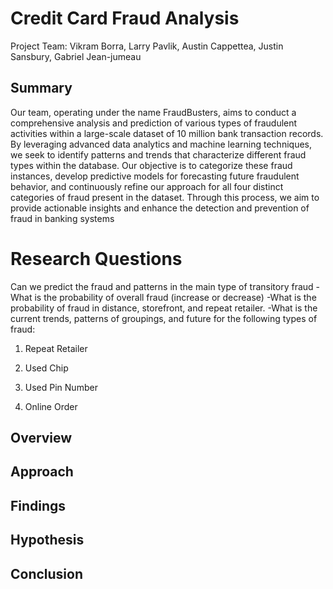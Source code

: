 # Credit Card Fraud Analysis

Project Team: 
Vikram Borra, Larry Pavlik, Austin Cappettea, Justin Sansbury, Gabriel Jean-jumeau

## Summary
Our team, operating under the name FraudBusters, aims to conduct a comprehensive analysis and prediction of various types of fraudulent activities within a large-scale dataset of 10 million bank transaction records. By leveraging advanced data analytics and machine learning techniques, we seek to identify patterns and trends that characterize different fraud types within the database. Our objective is to categorize these fraud instances, develop predictive models for forecasting future fraudulent behavior, and continuously refine our approach for all four distinct categories of fraud present in the dataset. Through this process, we aim to provide actionable insights and enhance the detection and prevention of fraud in banking systems

# Research Questions
Can we predict the fraud and patterns in the main type of transitory fraud
-What is the probability of overall fraud (increase or decrease)
-What is the probability of fraud in distance, storefront, and repeat retailer.
-What is the current trends, patterns of groupings, and future for the following types of fraud:

1) Repeat Retailer

2) Used Chip

3) Used Pin Number

4) Online Order

## Overview

## Approach 

## Findings

## Hypothesis

## Conclusion
